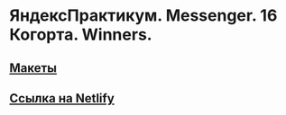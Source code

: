 # ЯндексПрактикум. Messenger. 16 Когорта. Winners.
## [Макеты](https://www.figma.com/file/stvahlrJtohhz9TNIdejFj/Messenger)
## [Ссылка на Netlify](https://6291e6240b696658b1578413--delicate-kataifi-c0df7f.netlify.app)
